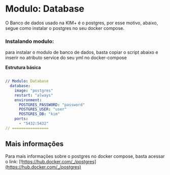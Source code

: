 # Modulo: Database
O Banco de dados usado na KIM+ é o postgres, por esse motivo, abaixo, segue como instalar o postgres no seu docker compose.


### Instalando modulo:
para instalar o modulo de banco de dados, basta copiar o script abaixo e inserir no atributo service do seu yml no docker-compose

**Estrutura básica**
```yaml

// Modulo: Database
  database:
    image: "postgres"
    restart: "always"
    environment:
      POSTGRES_PASSWORD: "password"
      POSTGRES_USER: "user"
      POSTGRES_DB: "kim"
    ports:
      - "5432:5432"
// ================

```

## Mais informações
Para mais informações sobre o postgres no docker compose, basta acessar o link: [!https://hub.docker.com/_/postgres](https://hub.docker.com/_/postgres)
